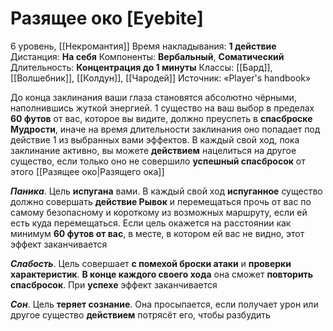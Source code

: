 # Разящее око [Eyebite]
6 уровень, [[Некромантия]]
Время накладывания: **1 действие**
Дистанция: **На себя**
Компоненты: **Вербальный**, **Соматический**
Длительность: **Концентрация до 1 минуты**
Классы: [[Бард]], [[Волшебник]], [[Колдун]], [[Чародей]]
Источник: «Player's handbook»

До конца заклинания ваши глаза становятся абсолютно чёрными, наполнившись жуткой энергией. 1 существо на ваш выбор в пределах **60 футов** от вас, которое вы видите, должно преуспеть в **спасброске Мудрости**, иначе на время длительности заклинания оно попадает под действие 1 из выбранных вами эффектов. В каждый свой ход, пока заклинание активно, вы можете **действием** нацелиться на другое существо, если только оно не совершило **успешный спасбросок** от этого [[Разящее око|Разящего ока]]

**_Паника_**. Цель **испугана** вами. В каждый свой ход **испуганное** существо должно совершать **действие Рывок** и перемещаться прочь от вас по самому безопасному и короткому из возможных маршруту, если ей есть куда перемещаться. Если цель окажется на расстоянии как минимум **60 футов от вас**, в месте, в котором ей вас не видно, этот эффект заканчивается

**_Слабость_**. Цель совершает **с помехой броски атаки** и **проверки характеристик**. **В конце каждого своего хода** она сможет **повторить спасбросок**. При **успехе** эффект заканчивается

**_Сон_**. Цель **теряет сознание**. Она просыпается, если получает урон или другое существо **действием** потрясёт его, чтобы разбудить